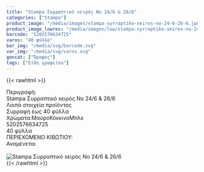 ```yaml
---
title: "Stampa Συρραπτικό xειρός Nο 24/6 & 26/6"
categories: ["Stampa"]
product_image: "/media/images/stampa-syrraptiko-xeiros-no-24-6-26-6.jpg"
product_image_lowres: "/media/images/low/stampa-syrraptiko-xeiros-no-24-6-26-6.jpg"
barcode: "5202576634725"
varos: "40 φύλλα"
bar_img: "/media/svg/barcode.svg"
var_img: "/media/svg/varos.svg"
gencat: ["Όροφος"]
tags: ["Είδη γραφείου"]
---
```

{{< rawhtml >}}

<div class="sload695"><div class="product"><div id="sistatika">Περιγραφή:</div><div class="alltext">Stampa Συρραπτικό xειρός Nο 24/6 &amp; 26/6</div><div id="loipa">Λοιπά στοιχεία προϊόντος</div><div class="keno"></div><div class="sdt sw100"><div class="stpin sdtc sp15 s444 steee sw50 stcenter sfwb">Συρραφή έως 40 φύλλα</div><div class="stpin sfwb sdtc sp15 seee st333 sw50 stcenter">Χρώματα:<br><br><span class="sfwn s333 sbrd3 sml5 smr5 steee sp510">Μαύρο</span><span class="sfwn sred sbrd3 stfff sp510 smr5">Κόκκινο</span><span class="sfwn sblue steee sp510 sbrd3">Μπλε</span></div></div><div class="keno"></div><style>.stpin br{display:none}@media only screen and (max-width:800px){.stpin{display:block;width:auto}}@media only screen and (max-width:400px){.stpin span{margin-top:15px}.stpin br{display:block}}</style><div id="barcode"><div id="barimage1"></div><span id="bartext">5202576634725</span></div><div id="varos"><div id="temimg"></div><span id="varostext">40 φύλλα</span></div><div id="kivotio">ΠΕΡΙΕΧΟΜΕΝΟ ΚΙΒΩΤΙΟΥ:<br>Αναμένεται</div><br><div class="pimg"><img alt="Stampa Συρραπτικό xειρός Nο 24/6 &amp; 26/6" title="Stampa Συρραπτικό xειρός Nο 24/6 &amp; 26/6" src="/media/images/stampa-syrraptiko-xeiros-no-24-6-26-6.jpg"></div></div></div>
{{< /rawhtml >}}


